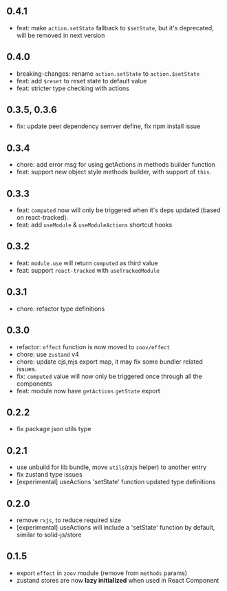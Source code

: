 ## 0.4.1
- feat: make `action.setState` fallback to `$setState`, but it's deprecated, will be removed in next version

## 0.4.0

- breaking-changes: rename `action.setState` to `action.$setState`
- feat: add `$reset` to reset state to default value
- feat: stricter type checking with actions

## 0.3.5, 0.3.6

- fix: update peer dependency semver define, fix npm install issue

## 0.3.4

- chore: add error msg for using getActions in methods builder function
- feat: support new object style methods builder, with support of `this`.

## 0.3.3

- feat: `computed` now will only be triggered when it's deps updated (based on react-tracked).
- feat: add `useModule` & `useModuleActions` shortcut hooks

## 0.3.2

- feat: `module.use` will return `computed` as third value
- feat: support `react-tracked` with `useTrackedModule`

## 0.3.1

- chore: refactor type definitions

## 0.3.0

- refactor: `effect` function is now moved to `zoov/effect`
- chore: use `zustand` v4
- chore: update cjs,mjs export map, it may fix some bundler related issues.
- fix: `computed` value will now only be triggered once through all the components
- feat: module now have `getActions` `getState` export

## 0.2.2

- fix package json utils type

## 0.2.1

- use unbuild for lib bundle, move `utils`(rxjs helper) to another entry
- fix zustand type issues
- [experimental] useActions 'setState' function updated type definitions

## 0.2.0

- remove `rxjs`, to reduce required size
- [experimental] useActions will include a 'setState' function by default, similar to solid-js/store

## 0.1.5

- export `effect` in `zoov` module (remove from `methods` params)
- zustand stores are now **lazy initialized** when used in React Component
